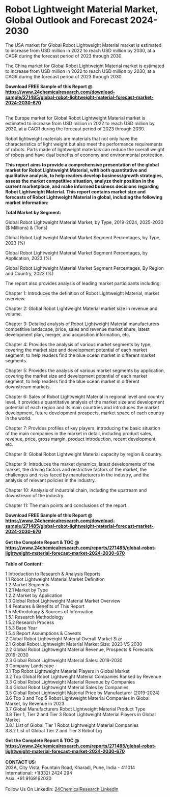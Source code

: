 <h1>Robot Lightweight Material Market, Global Outlook and Forecast 2024-2030</h1><p>The USA market for Global Robot Lightweight Material market is estimated to increase from USD million in 2022 to reach USD million by 2030, at a CAGR during the forecast period of 2023 through 2030.</p><p>
</p><p>The China market for Global Robot Lightweight Material market is estimated to increase from USD million in 2022 to reach USD million by 2030, at a CAGR during the forecast period of 2023 through 2030.</p><div><b>Download FREE Sample of this Report @ 
            <a href="https://www.24chemicalresearch.com/download-sample/271485/global-robot-lightweight-material-forecast-market-2024-2030-670">
            https://www.24chemicalresearch.com/download-sample/271485/global-robot-lightweight-material-forecast-market-2024-2030-670</a></b></div><br><p>
</p><p>The Europe market for Global Robot Lightweight Material market is estimated to increase from USD million in 2022 to reach USD million by 2030, at a CAGR during the forecast period of 2023 through 2030.</p><p>
Robot lightweight materials are materials that not only have the characteristics of light weight but also meet the performance requirements of robots. Parts made of lightweight materials can reduce the overall weight of robots and have dual benefits of economy and environmental protection.</p><p>
<strong>This report aims to provide a comprehensive presentation of the global market for Robot Lightweight Material, with both quantitative and qualitative analysis, to help readers develop business/growth strategies, assess the market competitive situation, analyze their position in the current marketplace, and make informed business decisions regarding Robot Lightweight Material. This report contains market size and forecasts of Robot Lightweight Material in global, including the following market information:</strong></p><p>
</p><p>
<strong>Total Market by Segment:</strong></p><p>
Global Robot Lightweight Material Market, by Type, 2019-2024, 2025-2030 ($ Millions) &amp; (Tons)</p><p>
Global Robot Lightweight Material Market Segment Percentages, by Type, 2023 (%)</p><p>
</p><p>
Global Robot Lightweight Material Market Segment Percentages, by Application, 2023 (%)</p><p>
</p><p>
Global Robot Lightweight Material Market Segment Percentages, By Region and Country, 2023 (%)</p><p>
</p><p>
The report also provides analysis of leading market participants including:</p><p>
</p><p>
</p><p>
Chapter 1: Introduces the definition of Robot Lightweight Material, market overview.</p><p>
Chapter 2: Global Robot Lightweight Material market size in revenue and volume.</p><p>
Chapter 3: Detailed analysis of Robot Lightweight Material manufacturers competitive landscape, price, sales and revenue market share, latest development plan, merger, and acquisition information, etc.</p><p>
Chapter 4: Provides the analysis of various market segments by type, covering the market size and development potential of each market segment, to help readers find the blue ocean market in different market segments.</p><p>
Chapter 5: Provides the analysis of various market segments by application, covering the market size and development potential of each market segment, to help readers find the blue ocean market in different downstream markets.</p><p>
Chapter 6: Sales of Robot Lightweight Material in regional level and country level. It provides a quantitative analysis of the market size and development potential of each region and its main countries and introduces the market development, future development prospects, market space of each country in the world.</p><p>
Chapter 7: Provides profiles of key players, introducing the basic situation of the main companies in the market in detail, including product sales, revenue, price, gross margin, product introduction, recent development, etc.</p><p>
Chapter 8: Global Robot Lightweight Material capacity by region &amp; country.</p><p>
Chapter 9: Introduces the market dynamics, latest developments of the market, the driving factors and restrictive factors of the market, the challenges and risks faced by manufacturers in the industry, and the analysis of relevant policies in the industry.</p><p>
Chapter 10: Analysis of industrial chain, including the upstream and downstream of the industry.</p><p>
Chapter 11: The main points and conclusions of the report.</p><div><b>Download FREE Sample of this Report @ 
            <a href="https://www.24chemicalresearch.com/download-sample/271485/global-robot-lightweight-material-forecast-market-2024-2030-670">
            https://www.24chemicalresearch.com/download-sample/271485/global-robot-lightweight-material-forecast-market-2024-2030-670</a></b></div><br><div><b>Get the Complete Report & TOC @ 
            <a href="https://www.24chemicalresearch.com/reports/271485/global-robot-lightweight-material-forecast-market-2024-2030-670">
            https://www.24chemicalresearch.com/reports/271485/global-robot-lightweight-material-forecast-market-2024-2030-670</a></b></div><br>
            <b>Table of Content:</b><p>1 Introduction to Research & Analysis Reports<br />
    1.1 Robot Lightweight Material Market Definition<br />
    1.2 Market Segments<br />
        1.2.1 Market by Type<br />
        1.2.2 Market by Application<br />
    1.3 Global Robot Lightweight Material Market Overview<br />
    1.4 Features & Benefits of This Report<br />
    1.5 Methodology & Sources of Information<br />
        1.5.1 Research Methodology<br />
        1.5.2 Research Process<br />
        1.5.3 Base Year<br />
        1.5.4 Report Assumptions & Caveats<br />
2 Global Robot Lightweight Material Overall Market Size<br />
    2.1 Global Robot Lightweight Material Market Size: 2023 VS 2030<br />
    2.2 Global Robot Lightweight Material Revenue, Prospects & Forecasts: 2019-2030<br />
    2.3 Global Robot Lightweight Material Sales: 2019-2030<br />
3 Company Landscape<br />
    3.1 Top Robot Lightweight Material Players in Global Market<br />
    3.2 Top Global Robot Lightweight Material Companies Ranked by Revenue<br />
    3.3 Global Robot Lightweight Material Revenue by Companies<br />
    3.4 Global Robot Lightweight Material Sales by Companies<br />
    3.5 Global Robot Lightweight Material Price by Manufacturer (2019-2024)<br />
    3.6 Top 3 and Top 5 Robot Lightweight Material Companies in Global Market, by Revenue in 2023<br />
    3.7 Global Manufacturers Robot Lightweight Material Product Type<br />
    3.8 Tier 1, Tier 2 and Tier 3 Robot Lightweight Material Players in Global Market<br />
        3.8.1 List of Global Tier 1 Robot Lightweight Material Companies<br />
        3.8.2 List of Global Tier 2 and Tier 3 Robot Lig</p><div><b>Get the Complete Report & TOC @ 
            <a href="https://www.24chemicalresearch.com/reports/271485/global-robot-lightweight-material-forecast-market-2024-2030-670">
            https://www.24chemicalresearch.com/reports/271485/global-robot-lightweight-material-forecast-market-2024-2030-670</a></b></div><br><b>CONTACT US:</b><br>
            203A, City Vista, Fountain Road, Kharadi, Pune, India - 411014<br>
            International: +1(332) 2424 294<br>
            Asia: +91 9169162030 <br><br>
            Follow Us On LinkedIn: <a href="https://www.linkedin.com/company/24chemicalresearch/">24ChemicalResearch LinkedIn</a>